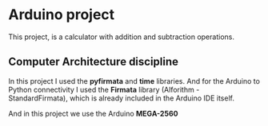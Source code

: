 # Arduino project

This project, is a calculator with addition and subtraction operations.

## Computer Architecture discipline

In this project I used the **pyfirmata** and **time** libraries. And for the Arduino to Python connectivity I used the **Firmata** library (Alforithm - StandardFirmata), which is already included in the Arduino IDE itself.

And in this project we use the Arduino **MEGA-2560**